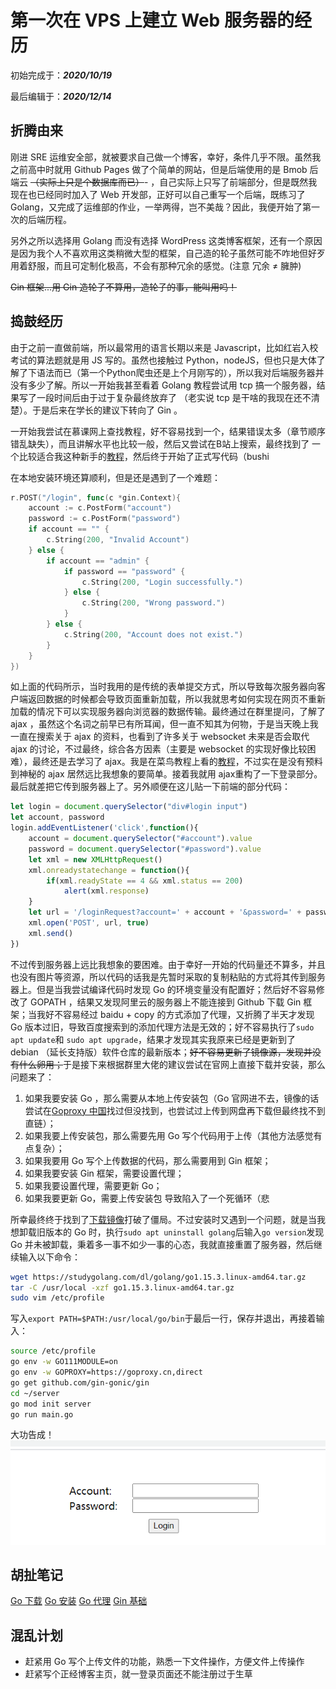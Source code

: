 # 第一次在 VPS 上建立 Web 服务器的经历

初始完成于：***2020/10/19***

最后编辑于：***2020/12/14***

## 折腾由来

刚进 SRE 运维安全部，就被要求自己做一个博客，幸好，条件几乎不限。虽然我之前高中时就用 Github Pages 做了个简单的网站，但是后端使用的是 Bmob 后端云 ~~（实际上只是个数据库而已）~~- ，自己实际上只写了前端部分，但是既然我现在也已经同时加入了 Web 开发部，正好可以自己重写一个后端，既练习了 Golang，又完成了运维部的作业，一举两得，岂不美哉？因此，我便开始了第一次的后端历程。

另外之所以选择用 Golang 而没有选择 WordPress 这类博客框架，还有一个原因是因为我个人不喜欢用这类稍微大型的框架，自己造的轮子虽然可能不咋地但好歹用着舒服，而且可定制化极高，不会有那种冗余的感觉。(注意 冗余 ≠ 臃肿) 

~~Gin 框架...用 Gin 造轮子不算用，造轮子的事，能叫用吗！~~

## 捣鼓经历

由于之前一直做前端，所以最常用的语言长期以来是 Javascript，比如红岩入校考试的算法题就是用 JS 写的。虽然也接触过 Python，nodeJS，但也只是大体了解了下语法而已（第一个Python爬虫还是上个月刚写的），所以我对后端服务器并没有多少了解。所以一开始我甚至看着 Golang 教程尝试用 tcp 搞一个服务器，结果写了一段时间后由于过于复杂最终放弃了 （老实说 tcp 是干啥的我现在还不清楚）。于是后来在学长的建议下转向了 Gin 。

一开始我尝试在慕课网上查找教程，好不容易找到一个，结果错误太多（章节顺序错乱缺失），而且讲解水平也比较一般，然后又尝试在B站上搜索，最终找到了 一个比较适合我这种新手的[教程](https://www.bilibili.com/video/BV1RJ411a7iL)，然后终于开始了正式写代码（bushi

在本地安装环境还算顺利，但是还是遇到了一个难题：
```go
r.POST("/login", func(c *gin.Context){
	account := c.PostForm("account")
	password := c.PostForm("password")
	if account == "" {
		c.String(200, "Invalid Account")
	} else {
		if account == "admin" {
			if password == "password" {
				c.String(200, "Login successfully.")
			} else {
				c.String(200, "Wrong password.")
			}
		} else {
			c.String(200, "Account does not exist.")
		}
	}
})
```
如上面的代码所示，当时我用的是传统的表单提交方式，所以导致每次服务器向客户端返回数据的时候都会导致页面重新加载，所以我就思考如何实现在网页不重新加载的情况下可以实现服务器向浏览器的数据传输。最终通过在群里提问，了解了 ajax ，虽然这个名词之前早已有所耳闻，但一直不知其为何物，于是当天晚上我一直在搜索关于 ajax 的资料，也看到了许多关于 websocket 未来是否会取代 ajax 的讨论，不过最终，综合各方因素（主要是 websocket 的实现好像比较困难），最终还是去学习了 ajax。我是在菜鸟教程上看的[教程](https://www.runoob.com/ajax/ajax-tutorial.html)，不过实在是没有预料到神秘的 ajax 居然远比我想象的要简单。接着我就用 ajax重构了一下登录部分。最后就差把它传到服务器上了。另外顺便在这儿贴一下前端的部分代码：

```javascript
let login = document.querySelector("div#login input")
let account, password
login.addEventListener('click',function(){
    account = document.querySelector("#account").value
    password = document.querySelector("#password").value
    let xml = new XMLHttpRequest()
    xml.onreadystatechange = function(){
        if(xml.readyState == 4 && xml.status == 200)
            alert(xml.response)
    }
    let url = '/loginRequest?account=' + account + '&password=' + password
    xml.open('POST', url, true)
    xml.send()
})
```

不过传到服务器上远比我想象的要困难。由于幸好一开始的代码量还不算多，并且也没有图片等资源，所以代码的话我是先暂时采取的复制粘贴的方式将其传到服务器上。但是当我尝试编译代码时发现 Go 的环境变量没有配置好；然后好不容易修改了 GOPATH ，结果又发现阿里云的服务器上不能连接到 Github 下载 Gin 框架；当我好不容易经过 baidu +  copy 的方式添加了代理，又折腾了半天才发现 Go 版本过旧，导致百度搜索到的添加代理方法是无效的；好不容易执行了`sudo apt update`和 `sudo apt upgrade`，结果才发现其实我原来已经是更新到了 debian （延长支持版）软件仓库的最新版本；~~好不容易更新了镜像源，发现并没有什么卵用；~~于是接下来根据群里大佬的建议尝试在官网上直接下载并安装，那么问题来了：
1. 如果我要安装 Go ，那么需要从本地上传安装包（Go 官网进不去，镜像的话尝试在[Goproxy 中国](https://goproxy.cn/)找过但没找到，也尝试过上传到网盘再下载但最终找不到直链）；
2. 如果我要上传安装包，那么需要先用 Go 写个代码用于上传（其他方法感觉有点复杂）；
3. 如果我要用 Go 写个上传数据的代码，那么需要用到 Gin 框架；
4. 如果我要安装 Gin 框架，需要设置代理；
5. 如果我要设置代理，需要更新 Go；
6. 如果我要更新 Go，需要上传安装包
导致陷入了一个死循环（悲

所幸最终终于找到了[下载镜像](https://studygolang.com/dl)打破了僵局。不过安装时又遇到一个问题，就是当我想卸载旧版本的 Go 时，执行`sudo apt uninstall golang`后输入`go version`发现 Go 并未被卸载，秉着多一事不如少一事的心态，我就直接重置了服务器，然后继续输入以下命令：
```bash
wget https://studygolang.com/dl/golang/go1.15.3.linux-amd64.tar.gz
tar -C /usr/local -xzf go1.15.3.linux-amd64.tar.gz
sudo vim /etc/profile
```
写入`export PATH=$PATH:/usr/local/go/bin`于最后一行，保存并退出，再接着输入：
```bash
source /etc/profile
go env -w GO111MODULE=on
go env -w GOPROXY=https://goproxy.cn,direct
go get github.com/gin-gonic/gin
cd ~/server
go mod init server
go run main.go
```
大功告成！
![效果图](/statics/images/blog/1/1.gif)

## 胡扯笔记

[Go 下载](https://studygolang.com/dl) [Go 安装](https://golang.org/doc/install) [Go 代理](https://goproxy.cn/) [Gin 基础](https://www.bilibili.com/video/BV1RJ411a7iL)

##  混乱计划

- 赶紧用 Go 写个上传文件的功能，熟悉一下文件操作，方便文件上传操作
- 赶紧写个正经博客主页，就一登录页面还不能注册过于生草